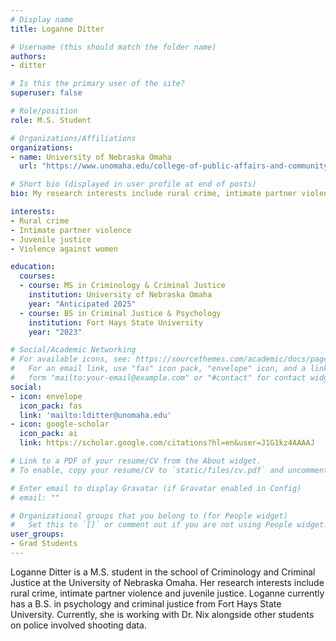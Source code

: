 ```yaml
---
# Display name
title: Loganne Ditter

# Username (this should match the folder name)
authors:
- ditter

# Is this the primary user of the site?
superuser: false

# Role/position
role: M.S. Student

# Organizations/Affiliations
organizations:
- name: University of Nebraska Omaha
  url: "https://www.unomaha.edu/college-of-public-affairs-and-community-service/criminology-and-criminal-justice/about-us/funded-graduate-students.php#Masters%20Students%20(funded%20on%20graduate%20assistantships)-main"

# Short bio (displayed in user profile at end of posts)
bio: My research interests include rural crime, intimate partner violence and juvenile justice.

interests:
- Rural crime
- Intimate partner violence
- Juvenile justice
- Violence against women

education:
  courses:
  - course: MS in Criminology & Criminal Justice
    institution: University of Nebraska Omaha
    year: "Anticipated 2025"
  - course: BS in Criminal Justice & Psychology
    institution: Fort Hays State University
    year: "2023"

# Social/Academic Networking
# For available icons, see: https://sourcethemes.com/academic/docs/page-builder/#icons
#   For an email link, use "fas" icon pack, "envelope" icon, and a link in the
#   form "mailto:your-email@example.com" or "#contact" for contact widget.
social:
- icon: envelope
  icon_pack: fas
  link: 'mailto:lditter@unomaha.edu'
- icon: google-scholar
  icon_pack: ai
  link: https://scholar.google.com/citations?hl=en&user=J1G1kz4AAAAJ

# Link to a PDF of your resume/CV from the About widget.
# To enable, copy your resume/CV to `static/files/cv.pdf` and uncomment the lines below.

# Enter email to display Gravatar (if Gravatar enabled in Config)
# email: ""

# Organizational groups that you belong to (for People widget)
#   Set this to `[]` or comment out if you are not using People widget.
user_groups:
- Grad Students
---
```


Loganne Ditter is a M.S. student in the school of Criminology and Criminal Justice at the University of Nebraska Omaha. Her research interests include rural crime, intimate partner violence and juvenile justice. Loganne currently has a B.S. in psychology and criminal justice from Fort Hays State University. Currently, she is working with Dr. Nix alongside other students on police involved shooting data. 